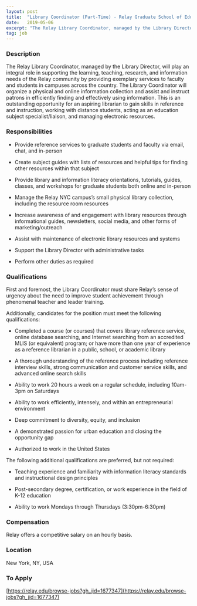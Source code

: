 ```yaml
---
layout: post
title:  "Library Coordinator (Part-Time) - Relay Graduate School of Education"
date:   2019-05-06
excerpt: "The Relay Library Coordinator, managed by the Library Director, will play an integral role in supporting the learning, teaching, research, and information needs of the Relay community by providing exemplary services to faculty and students in campuses across the country. The Library Coordinator will organize a physical and online information..."
tag: job
---
```


### Description   

The Relay Library Coordinator, managed by the Library Director, will play an integral role in supporting the learning, teaching, research, and information needs of the Relay community by providing exemplary services to faculty and students in campuses across the country. The Library Coordinator will organize a physical and online information collection and assist and instruct patrons in efficiently finding and effectively using information. This is an outstanding opportunity for an aspiring librarian to gain skills in reference and instruction, working with distance students, acting as an education subject specialist/liaison, and managing electronic resources.


### Responsibilities   

* Provide reference services to graduate students and faculty via email, chat, and in-person

* Create subject guides with lists of resources and helpful tips for finding other resources within that subject

* Provide library and information literacy orientations, tutorials, guides, classes, and workshops for graduate students both online and in-person

* Manage the Relay NYC campus’s small physical library collection, including the resource room resources

* Increase awareness of and engagement with library resources through informational guides, newsletters, social media, and other forms of marketing/outreach

* Assist with maintenance of electronic library resources and systems

* Support the Library Director with administrative tasks

* Perform other duties as required


### Qualifications   

First and foremost, the Library Coordinator must share Relay’s sense of urgency about the need to improve student achievement through phenomenal teacher and leader training. 

Additionally, candidates for the position must meet the following qualifications:

* Completed a course (or courses) that covers library reference service, online database searching, and Internet searching from an accredited MLIS (or equivalent) program; or have more than one year of experience as a reference librarian in a public, school, or academic library

* A thorough understanding of the reference process including reference interview skills, strong communication and customer service skills, and advanced online search skills

* Ability to work 20 hours a week on a regular schedule, including 10am-3pm on Saturdays

* Ability to work efficiently, intensely, and within an entrepreneurial environment

* Deep commitment to diversity, equity, and inclusion

* A demonstrated passion for urban education and closing the opportunity gap

* Authorized to work in the United States

The following additional qualifications are preferred, but not required:

* Teaching experience and familiarity with information literacy standards and instructional design principles

* Post-secondary degree, certification, or work experience in the field of K-12 education

* Ability to work Mondays through Thursdays (3:30pm-6:30pm)


### Compensation   

Relay offers a competitive salary on an hourly basis.


### Location   

New York, NY, USA




### To Apply   

[https://relay.edu/browse-jobs?gh_jid=1677347](https://relay.edu/browse-jobs?gh_jid=1677347)






